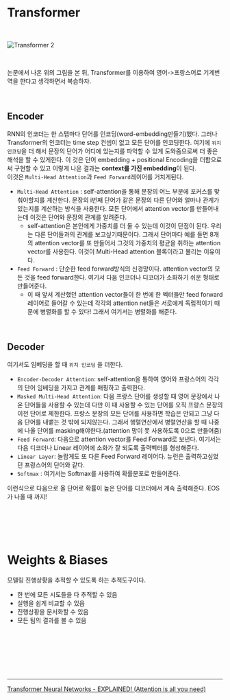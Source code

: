 # Transformer

<br>

![Transformer 2](https://www.tensorflow.org/images/tutorials/transformer/transformer.png)

<br>

논문에서 나온 위의 그림을 본 뒤, Transformer를 이용하여 영어->프랑스어로 기계번역을 한다고 생각하면서 복습하자.

<br>

## Encoder
RNN의 인코더는 한 스텝마다 단어를 인코딩(word-embedding만들기)했다. 그러나 Transformer의 인코더는 time step 컨셉이 없고 모든 단어를 인코딩한다. 여기에 `위치 인코딩`을 더 해서 문장의 단어가 어디에 있는지를 파악할 수 있게 도와줌으로써 더 좋은 해석을 할 수 있게한다. 이 것은 단어 embedding + positional Encoding을 더함으로써 구현할 수 있고 이렇게 나온 결과는 **context를 가진 embedding**이 된다. <br>
이것은 `Multi-Head Attention`과 `Feed Forward`레이어를 거치게된다.
- `Multi-Head Attention` : self-attention을 통해 문장의 어느 부분에 포커스를 맞춰야할지를 계산한다. 문장의 i번째 단어가 같은 문장의 다른 단어와 얼마나 관계가 있는지를 계산하는 방식을 사용한다. 모든 단어에서 attention vector를 만들어내는데 이것은 단어와 문장의 관계를 알려준다.
    - self-attention은 본인에게 가중치를 더 둘 수 있는데 이것이 단점이 된다. 우리는 다른 단어들과의 관계를 보고싶기때문이다. 그래서 단어마다 예를 들면 8개의 attention vector를 또 만들어서 그것의 가중치의 평균을 취하는 attention vector를 사용한다. 이것이 Multi-Head attention 블록이라고 불리는 이유이다.
- `Feed Forward` : 단순한 feed forward방식의 신경망이다. attention vector의 모든 것을 feed forward한다. 여기서 다음 인코더나 디코더가 소화하기 쉬운 형태로 만들어준다.
    - 이 때 앞서 계산했던 attention vector들이 한 번에 한 벡터들만 feed forward 레이어로 들어갈 수 있는데 각각의 attention net들은 서로에게 독립적이기 때문에 병렬화를 할 수 있다! 그래서 여기서는 병렬화를 해준다.

<br>

## Decoder
여기서도 임베딩을 할 때 `위치 인코딩` 을 더한다.
- `Encoder-Decoder Attention`: self-attention을 통하여 영어와 프랑스어의 각각의 단어 임베딩을 가지고 관계를 매핑하고 출력한다.
- `Masked Multi-Head Attention`: 다음 프랑스 단어를 생성할 때 영어 문장에서 나온 단어들을 사용할 수 있는데 다만 이 때 사용할 수 있는 단어를 오직 프랑스 문장의 이전 단어로 제한한다. 프랑스 문장의 모든 단어를 사용하면 학습은 안되고 그냥 다음 단어를 내뱉는 것 밖에 되지않는다. 그래서 행렬연산에서 병렬연산을 할 때 나중에 나올 단어를 masking해야한다.(attention 망이 못 사용하도록 0으로 만들어줌)
- `Feed Forward`: 다음으로 attention vector를 Feed Forward로 보낸다. 여기서는 다음 디코더나 Linear 레이어에 소화가 잘 되도록 출력벡터를 형성해준다.
- `Linear Layer`: 놀랍게도 또 다른 Feed Forward 레이어다. 뉴런은 출력하고싶었던 프랑스어의 단어와 같다.
- `Softmax` : 여기서는 Softmax를 사용하여 확률분포로 만들어준다.

이런식으로 다음으로 올 단어로 확률이 높은 단어를 디코더에서 계속 출력해준다. EOS가 나올 때 까지!



<br><br><br><br>

# Weights & Biases
모델링 진행상황을 추적할 수 있도록 하는 추적도구이다.
- 한 번에 모든 시도들을 다 추적할 수 있음
- 실행을 쉽게 비교할 수 있음
- 진행상황을 문서화할 수 있음
- 모든 팀의 결과를 볼 수 있음

<br><br><br><br>



<br>

* * *
[Transformer Neural Networks - EXPLAINED! (Attention is all you need)
](https://youtu.be/TQQlZhbC5ps)